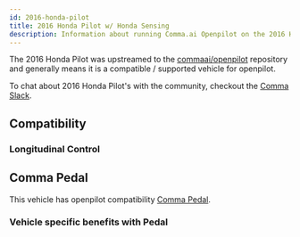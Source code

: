 ```yaml
---
id: 2016-honda-pilot
title: 2016 Honda Pilot w/ Honda Sensing
description: Information about running Comma.ai Openpilot on the 2016 Honda Pilot w/ Honda Sensing
---
```


The 2016 Honda Pilot was upstreamed to the [commaai/openpilot](https://github.com/commaai/openpilot) repository and generally means it is a compatible / supported vehicle for openpilot.

To chat about 2016 Honda Pilot's with the community, checkout the  [Comma Slack](https://slack.comma.ai).
## Compatibility

### Longitudinal Control



## Comma Pedal

This vehicle has openpilot compatibility [Comma Pedal](/hardware/pedal).

### Vehicle specific benefits with Pedal

